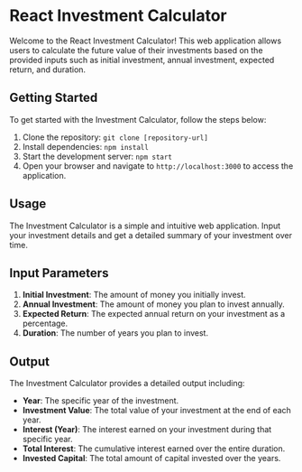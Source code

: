# React Investment Calculator

Welcome to the React Investment Calculator! This web application allows users to calculate the future value of their investments based on the provided inputs such as initial investment, annual investment, expected return, and duration.

## Getting Started

To get started with the Investment Calculator, follow the steps below:

1. Clone the repository: `git clone [repository-url]`
2. Install dependencies: `npm install`
3. Start the development server: `npm start`
4. Open your browser and navigate to `http://localhost:3000` to access the application.

## Usage

The Investment Calculator is a simple and intuitive web application. Input your investment details and get a detailed summary of your investment over time.

## Input Parameters

1. **Initial Investment**: The amount of money you initially invest.
2. **Annual Investment**: The amount of money you plan to invest annually.
3. **Expected Return**: The expected annual return on your investment as a percentage.
4. **Duration**: The number of years you plan to invest.

## Output

The Investment Calculator provides a detailed output including:

- **Year**: The specific year of the investment.
- **Investment Value**: The total value of your investment at the end of each year.
- **Interest (Year)**: The interest earned on your investment during that specific year.
- **Total Interest**: The cumulative interest earned over the entire duration.
- **Invested Capital**: The total amount of capital invested over the years.
